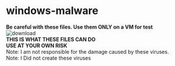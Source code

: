 # windows-malware
**Be careful with these files. Use them ONLY on a VM for test**                                                                                 
 ![download](https://github.com/user-attachments/assets/8e05952b-c348-49ef-9c4f-a49800827f5d)             
 __THIS IS WHAT THESE FILES CAN DO__                                                                                                             
**USE AT YOUR OWN RISK**                                                                                                                         
Note: I am not responsible for the damage caused by these viruses.                                                                               
Note: I Did not create these viruses
